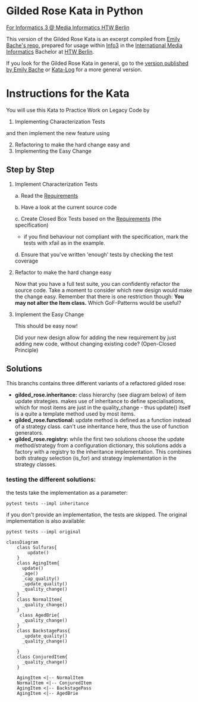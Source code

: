 
# Gilded Rose Kata in Python
[For Informatics 3 @ Media Informatics HTW Berlin](https://home.htw-berlin.de/~kleinen/info3)

This version of the Gilded Rose Kata is an excerpt compiled from [Emily Bache's repo,](https://github.com/emilybache/GildedRose-Refactoring-Kata)
prepared for usage within [Info3](https://home.htw-berlin.de/~kleinen/info3) in the [International Media Informatics](https://imi-bachelor.htw-berlin.de/) Bachelor at [HTW Berlin](https://www.htw-berlin.de/).

If you look for the Gilded Rose Kata in general, go to the [version published by Emily Bache](https://github.com/emilybache/GildedRose-Refactoring-Kata) or [Kata-Log](https://kata-log.rocks/gilded-rose-kata) for a more general version.

# Instructions for the Kata

You will use this Kata to Practice Work on Legacy Code by 
1. Implementing Characterization Tests

and then implement the new feature using 

2. Refactoring to make the hard change easy and
3. Implementing the Easy Change

## Step by Step

1. Implement Characterization Tests

    a. Read the [Requirements](GildedRoseRequirements.txt)
    
    b. Have a look at the current source code
    
    c. Create Closed Box Tests based on the [Requirements](GildedRoseRequirements.txt) (the specification)
   - if you find behaviour not compliant with the specification, 
     mark the tests with xfail as in the example.

    d. Ensure that you've written 'enough' tests by checking the test coverage


2. Refactor to make the hard change easy
    
    Now that you have a full test suite, you can confidently refactor the source code. Take a moment to consider which new design would make the change easy. Remember that there is one restriction though: **You may not alter the Item class.**
    Which GoF-Patterns would be useful?


3. Implement the Easy Change

    This should be easy now! 

    Did your new design allow for adding the new requirement by just adding new code, without changing existing code?
    (Open-Closed Principle) 
    


## Solutions

This branchs contains three different variants of a refactored gilded rose:

- **gilded_rose.inheritance:** class hierarchy (see diagram below) of item update strategies. makes use of inheritance to define specialisations, which for most items are just in the quality_change - thus update() itself is a quite a template method used by most items.
- **gilded_rose.functional:** update method is defined as a function instead of a strategy class. can't use inheritance here, thus the use of function generators.
- **gilded_rose.registry:** while the first two solutions choose the update method/strategy from a configuration dictionary, this solutions adds a factory with a registry to the inheritance implementation. This combines both strategy selection (is_for) and strategy implementation in the strategy classes.

### testing the different solutions:

the tests take the implementation as a parameter: 

    pytest tests --impl inheritance
    
if you don't provide an implementation, the tests are skipped. The original implementation is also available: 

    pytest tests --impl original

```mermaid
classDiagram
    class Sulfuras{
        update()
    }
    class AgingItem{
      update()
      _age()
      _cap_quality()
      _update_quality()
      _quality_change()
    }
    class NormalItem{
      _quality_change()
    }
     class AgedBrie{
      _quality_change()
    }
    class BackstagePass{
      _update_quality()
      _quality_change()
      
    }
    class ConjuredItem{
      _quality_change()
    }
  
    AgingItem <|-- NormalItem
    NormalItem <|-- ConjuredItem
    AgingItem <|-- BackstagePass
    AgingItem <|-- AgedBrie
```